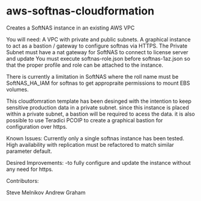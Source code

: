 # aws-softnas-cloudformation
Creates a SoftNAS instance in an existing AWS VPC

You will need:
A VPC with private and public subnets.
A graphical instance to act as a bastion / gateway to configure softnas via HTTPS.
The Private Subnet must have a nat gateway for SoftNAS to connect to license server and update
You must execute softnas-role.json before softnas-1az.json so that the proper profile and role can be attached to the instance.

There is currently a limitation in SoftNAS where the roll name must be SoftNAS_HA_IAM for softnas to get appropraite permissions to mount EBS volumes.

This cloudfomration template has been desinged with the intention to keep sensitive production data in a private subnet.  since this instance is placed within a private subnet, a bastion will be required to acess the data.  it is also possible to use Teradici PCOIP to create a graphical bastion for configuration over https.

Known Issues:  Currently only a single softnas instance has been tested.  High availability with replication must be refactored to match similar parameter default.

Desired Improvements:
-to fully configure and update the instance without any need for https.

Contributors:

Steve Melnikov
Andrew Graham
